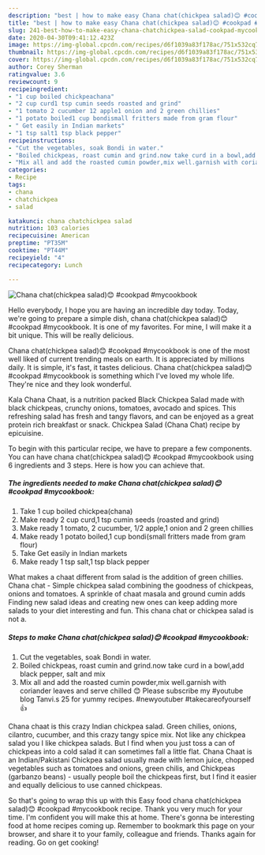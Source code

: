 ```yaml
---
description: "best | how to make easy Chana chat(chickpea salad)😊 #cookpad #mycookbook"
title: "best | how to make easy Chana chat(chickpea salad)😊 #cookpad #mycookbook"
slug: 241-best-how-to-make-easy-chana-chatchickpea-salad-cookpad-mycookbook
date: 2020-04-30T09:41:12.423Z
image: https://img-global.cpcdn.com/recipes/d6f1039a83f178ac/751x532cq70/chana-chatchickpea-salad😊-cookpad-mycookbook-recipe-main-photo.jpg
thumbnail: https://img-global.cpcdn.com/recipes/d6f1039a83f178ac/751x532cq70/chana-chatchickpea-salad😊-cookpad-mycookbook-recipe-main-photo.jpg
cover: https://img-global.cpcdn.com/recipes/d6f1039a83f178ac/751x532cq70/chana-chatchickpea-salad😊-cookpad-mycookbook-recipe-main-photo.jpg
author: Corey Sherman
ratingvalue: 3.6
reviewcount: 9
recipeingredient:
- "1 cup boiled chickpeachana"
- "2 cup curd1 tsp cumin seeds roasted and grind"
- "1 tomato 2 cucumber 12 apple1 onion and 2 green chillies"
- "1 potato boiled1 cup bondismall fritters made from gram flour"
- " Get easily in Indian markets"
- "1 tsp salt1 tsp black pepper"
recipeinstructions:
- "Cut the vegetables, soak Bondi in water."
- "Boiled chickpeas, roast cumin and grind.now take curd in a bowl,add black pepper, salt and mix"
- "Mix all and add the roasted cumin powder,mix well.garnish with coriander leaves and serve chilled 😊 Please subscribe my #youtube blog Tanvi.s 25 for yummy recipes. #newyoutuber #takecareofyourself 👍"
categories:
- Recipe
tags:
- chana
- chatchickpea
- salad

katakunci: chana chatchickpea salad 
nutrition: 103 calories
recipecuisine: American
preptime: "PT35M"
cooktime: "PT44M"
recipeyield: "4"
recipecategory: Lunch

---
```



![Chana chat(chickpea salad)😊 #cookpad #mycookbook](https://img-global.cpcdn.com/recipes/d6f1039a83f178ac/751x532cq70/chana-chatchickpea-salad😊-cookpad-mycookbook-recipe-main-photo.jpg)

Hello everybody, I hope you are having an incredible day today. Today, we're going to prepare a simple dish, chana chat(chickpea salad)😊 #cookpad #mycookbook. It is one of my favorites. For mine, I will make it a bit unique. This will be really delicious.

Chana chat(chickpea salad)😊 #cookpad #mycookbook is one of the most well liked of current trending meals on earth. It is appreciated by millions daily. It is simple, it's fast, it tastes delicious. Chana chat(chickpea salad)😊 #cookpad #mycookbook is something which I've loved my whole life. They're nice and they look wonderful.

Kala Chana Chaat, is a nutrition packed Black Chickpea Salad made with black chickpeas, crunchy onions, tomatoes, avocado and spices. This refreshing salad has fresh and tangy flavors, and can be enjoyed as a great protein rich breakfast or snack. Chickpea Salad (Chana Chat) recipe by epicuisine.


To begin with this particular recipe, we have to prepare a few components. You can have chana chat(chickpea salad)😊 #cookpad #mycookbook using 6 ingredients and 3 steps. Here is how you can achieve that.

<!--inarticleads1-->

##### The ingredients needed to make Chana chat(chickpea salad)😊 #cookpad #mycookbook:

1. Take 1 cup boiled chickpea(chana)
1. Make ready 2 cup curd,1 tsp cumin seeds (roasted and grind)
1. Make ready 1 tomato, 2 cucumber, 1/2 apple,1 onion and 2 green chillies
1. Make ready 1 potato boiled,1 cup bondi(small fritters made from gram flour)
1. Take  Get easily in Indian markets
1. Make ready 1 tsp salt,1 tsp black pepper


What makes a chaat different from salad is the addition of green chillies. Chana chat - Simple chickpea salad combining the goodness of chickpeas, onions and tomatoes. A sprinkle of chaat masala and ground cumin adds Finding new salad ideas and creating new ones can keep adding more salads to your diet interesting and fun. This chana chat or chickpea salad is not a. 

<!--inarticleads2-->

##### Steps to make Chana chat(chickpea salad)😊 #cookpad #mycookbook:

1. Cut the vegetables, soak Bondi in water.
1. Boiled chickpeas, roast cumin and grind.now take curd in a bowl,add black pepper, salt and mix
1. Mix all and add the roasted cumin powder,mix well.garnish with coriander leaves and serve chilled 😊 Please subscribe my #youtube blog Tanvi.s 25 for yummy recipes. #newyoutuber #takecareofyourself 👍


Chana chaat is this crazy Indian chickpea salad. Green chilies, onions, cilantro, cucumber, and this crazy tangy spice mix. Not like any chickpea salad you I like chickpea salads. But I find when you just toss a can of chickpeas into a cold salad it can sometimes fall a little flat. Chana Chaat is an Indian/Pakistani Chickpea salad usually made with lemon juice, chopped vegetables such as tomatoes and onions, green chilis, and Chickpeas (garbanzo beans) - usually people boil the chickpeas first, but I find it easier and equally delicious to use canned chickpeas. 

So that's going to wrap this up with this Easy food chana chat(chickpea salad)😊 #cookpad #mycookbook recipe. Thank you very much for your time. I'm confident you will make this at home. There's gonna be interesting food at home recipes coming up. Remember to bookmark this page on your browser, and share it to your family, colleague and friends. Thanks again for reading. Go on get cooking!
